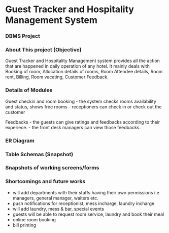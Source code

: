 # Guest Tracker and Hospitality Management System
### DBMS Project

### About This project (Objective)
Guest Tracker and Hospitality Management system provides all the
action that are happened in daily operation of any hotel.
It mainly deals with Booking of room, Allocation details of rooms,
Room Attendee details,
Room rent, Billing, Room vacating, Customer Feedback.

### Details of Modules
Guest checkin and room booking
    - the system checks rooms availability and status, shows free rooms
    - receptioners can check in or check out the customer

Feedbacks
    - the guests can give ratings and feedbacks according to their experiece.
    - the front desk managers can view those feedbacks.


### ER Diagram

### Table Schemas (Snapshot)


### Snapshots of working screens/forms
### Shortcomings and future works
- will add departments with their staffs having their own permissions
    i.e managers, general manager, waiters etc.
- push notifications for receptionist, mess incharge, laundry incharge
- will add laundry, mess & bar, special events
- guests will be able to request room service, laundry and book their meal
- online room booking
- bill printing